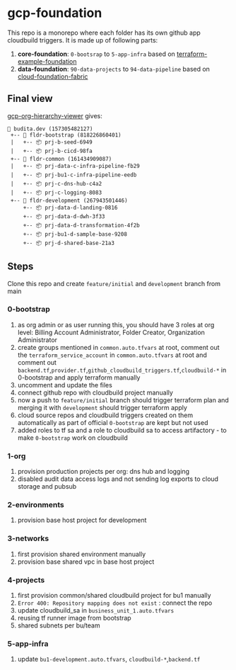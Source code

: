 # gcp-foundation 

This repo is a monorepo where each folder has its own github app cloudbuild triggers. It is made up of following parts:

1. **core-foundation**: ```0-bootsrap``` to ```5-app-infra``` based on [terraform-example-foundation](https://github.com/terraform-google-modules/terraform-example-foundation)
1. **data-foundation**: ```90-data-projects``` to ```94-data-pipeline``` based on [cloud-foundation-fabric](https://github.com/terraform-google-modules/cloud-foundation-fabric/tree/master/data-solutions)

## Final view
[gcp-org-hierarchy-viewer](https://github.com/GoogleCloudPlatform/professional-services/tree/main/tools/gcp-org-hierarchy-viewer) gives:

```
🏢 budita.dev (157305482127)
 +-- 📁 fldr-bootstrap (818226860401)
 |   +-- 📦 prj-b-seed-6949
 |   +-- 📦 prj-b-cicd-98fa
 +-- 📁 fldr-common (161434909087)
 |   +-- 📦 prj-data-c-infra-pipeline-fb29
 |   +-- 📦 prj-bu1-c-infra-pipeline-eedb
 |   +-- 📦 prj-c-dns-hub-c4a2
 |   +-- 📦 prj-c-logging-8083
 +-- 📁 fldr-development (267943501446)
     +-- 📦 prj-data-d-landing-0816
     +-- 📦 prj-data-d-dwh-3f33
     +-- 📦 prj-data-d-transformation-4f2b
     +-- 📦 prj-bu1-d-sample-base-9208
     +-- 📦 prj-d-shared-base-21a3
```

## Steps

Clone this repo and create ```feature/initial``` and ```development``` branch from main

### 0-bootstrap
1. as org admin or as user running this, you should have 3 roles at org level: Billing Account Administrator, Folder Creator, Organization Administrator 
1. create groups mentioned in ```common.auto.tfvars``` at root, comment out the ```terraform_service_account``` in ```common.auto.tfvars``` at root and comment out ```backend.tf```,```provider.tf```,```github_cloudbuild_triggers.tf```,```cloudbuild-*``` in 0-bootstrap and apply terraform manually
1. uncomment and update the files 
1. connect github repo with cloudbuild project manually
1. now a push to ```feature/initial``` branch should trigger terraform plan and merging it with ```development``` should trigger terraform apply
1. cloud source repos and cloudbuild triggers created on them automatically as part of official ```0-bootstrap``` are kept but not used
1. added roles to tf sa and a role to cloudbuild sa to access artifactory - to make ```0-bootstrap``` work on cloudbuild

### 1-org
1. provision production projects per org: dns hub and logging
1. disabled audit data access logs and not sending log exports to cloud storage and pubsub

### 2-environments
1. provision base host project for development

### 3-networks
1. first provision shared environment manually
1. provision base shared vpc in base host project

### 4-projects
1. first provision common/shared cloudbuild project for bu1 manually
1. ```Error 400: Repository mapping does not exist``` : connect the repo
1. update cloudbuild_sa in ```business_unit_1.auto.tfvars``` 
1. reusing tf runner image from bootstrap
1. shared subnets per bu/team

### 5-app-infra
1. update ```bu1-development.auto.tfvars```, ```cloudbuild-*```,```backend.tf```
